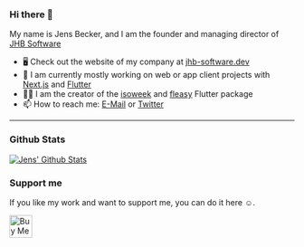 ### Hi there 👋

My name is Jens Becker, and I am the founder and managing director of [JHB Software](https://jhb-software.dev) 

- 🖥️ Check out the website of my company at [jhb-software.dev](https://jhb-software.dev)
- 🔭 I am currently mostly working on web or app client projects with [Next.js](https://nextjs.org) and [Flutter](https://flutter.dev)
- 👨‍💻 I am the creator of the [isoweek](https://pub.dev/packages/isoweek) and [fleasy](https://pub.dev/packages/fleasy) Flutter package
- 📫 How to reach me: [E-Mail](mailto:info@jhb-software.dev) or [Twitter](https://twitter.com/devj3ns)

--------------------------
### Github Stats

[![Jens' Github Stats](https://github-readme-stats.vercel.app/api?username=devj3ns&count_private=true&theme=default&show_icons=true&hide_title=true)](https://github.com/devj3ns)


### Support me
If you like my work and want to support me, you can do it here ☺.
<p>
<a href="https://www.buymeacoffee.com/devj3ns" target="_blank"><img src="https://cdn.buymeacoffee.com/buttons/v2/default-blue.png" alt="Buy Me A Coffee" height="40px"></a>
</p>
